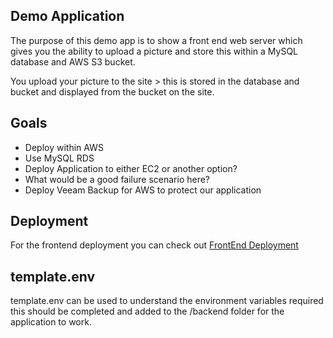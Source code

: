 ## Demo Application 

The purpose of this demo app is to show a front end web server which gives you the ability to upload a picture and store this within a MySQL database and AWS S3 bucket. 

You upload your picture to the site > this is stored in the database and bucket and displayed from the bucket on the site. 

## Goals

- Deploy within AWS 
- Use MySQL RDS 
- Deploy Application to either EC2 or another option? 
- What would be a good failure scenario here? 
- Deploy Veeam Backup for AWS to protect our application  

## Deployment 
For the frontend deployment you can check out [FrontEnd Deployment](/frontend/README.md)

## template.env
template.env can be used to understand the environment variables required this should be completed and added to the /backend folder for the application to work. 